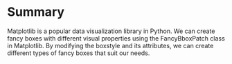 # Summary

Matplotlib is a popular data visualization library in Python. We can create fancy boxes with different visual properties using the FancyBboxPatch class in Matplotlib. By modifying the boxstyle and its attributes, we can create different types of fancy boxes that suit our needs.

